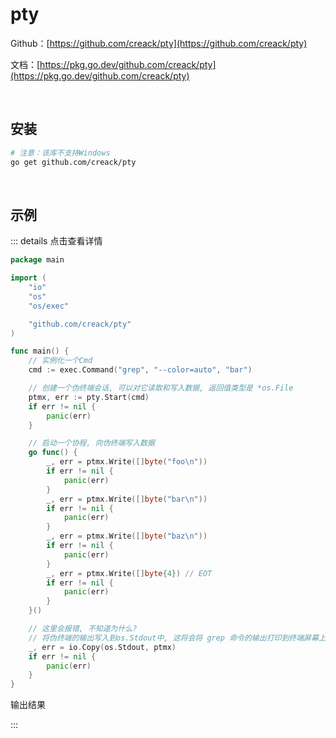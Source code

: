 # pty

Github：[https://github.com/creack/pty](https://github.com/creack/pty)

文档：[https://pkg.go.dev/github.com/creack/pty](https://pkg.go.dev/github.com/creack/pty)

<br />

## 安装

```bash
# 注意：该库不支持Windows
go get github.com/creack/pty
```

<br />

## 示例

::: details 点击查看详情

```go
package main

import (
	"io"
	"os"
	"os/exec"

	"github.com/creack/pty"
)

func main() {
	// 实例化一个Cmd
	cmd := exec.Command("grep", "--color=auto", "bar")

	// 创建一个伪终端会话, 可以对它读取和写入数据, 返回值类型是 *os.File
	ptmx, err := pty.Start(cmd)
	if err != nil {
		panic(err)
	}

	// 启动一个协程, 向伪终端写入数据
	go func() {
		_, err = ptmx.Write([]byte("foo\n"))
		if err != nil {
			panic(err)
		}
		_, err = ptmx.Write([]byte("bar\n"))
		if err != nil {
			panic(err)
		}
		_, err = ptmx.Write([]byte("baz\n"))
		if err != nil {
			panic(err)
		}
		_, err = ptmx.Write([]byte{4}) // EOT
		if err != nil {
			panic(err)
		}
	}()

	// 这里会报错, 不知道为什么?
	// 将伪终端的输出写入到os.Stdout中, 这将会将 grep 命令的输出打印到终端屏幕上
	_, err = io.Copy(os.Stdout, ptmx)
	if err != nil {
		panic(err)
	}
}
```

输出结果

:::
